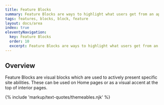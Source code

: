 ```yaml
---
title: Feature Blocks
summary: Feature Blocks are ways to highlight what users get from an app or site.
tags: features, blocks, block, feature
layout: docs/area
index: true
eleventyNavigation:
  key: Feature Blocks
  order: 10
  excerpt: Feature Blocks are ways to highlight what users get from an app or site.
---
```


## Overview

Feature Blocks are visual blocks which are used to actively present specific site abilities. These can be used on Home pages or as a visual accent at the top of interior pages.

{% include 'markup/text-quotes/themeables.njk' %}
